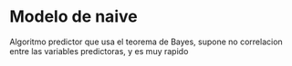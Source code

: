 # Modelo de naive
Algoritmo predictor que usa el teorema de Bayes, supone no correlacion entre las variables predictoras,
y es muy rapido
